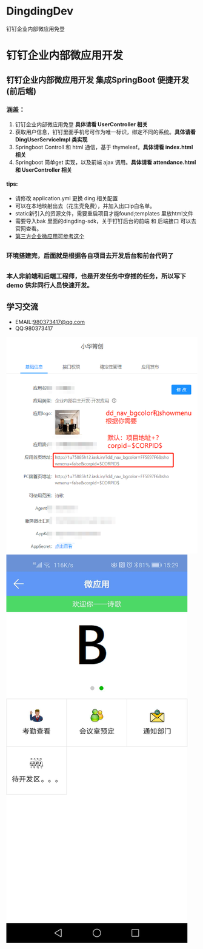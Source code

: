 # DingdingDev
钉钉企业内部微应用免登

# 钉钉企业内部微应用开发
## 钉钉企业内部微应用开发 集成SpringBoot 便捷开发(前后端)


### 涵盖：
1. 钉钉企业内部微应用免登   **具体请看 UserController 相关**
2. 获取用户信息，钉钉里面手机号可作为唯一标识，绑定不同的系统。**具体请看 DingUserServiceImpl 类实现**
3. Springboot Controll 和 html 通信，基于 thymeleaf。**具体请看 index.html 相关**
4. Springboot 简单get 实现，以及前端 ajax 调用。**具体请看 attendance.html 和 UserController 相关**

#### tips:
* 请修改 application.yml 更换 ding 相关配置
* 可以在本地映射出去（花生壳免费），并加入出口ip白名单。
* static新引入的资源文件，需要重启项目才能found;templates 里放html文件
* 需要导入bak 里面的dingding-sdk，关于钉钉后台的前端 和 后端接口 可以去官网查看。
* [第三方企业微应用可参考这个](https://www.cnblogs.com/applerosa/p/11509512.html)

##
### 环境搭建完，后面就是根据各自项目去开发后台和前台代码了
## 
### 本人非前端和后端工程师，也是开发任务中穿插的任务，所以写下demo 供非同行人员快速开发。
## 

## 学习交流
* EMAIL:980373417@qq.com
* QQ:980373417

![后台配置](./img/后台配置.png)
![前端免登陆](./img/用户免登录.jpg)

